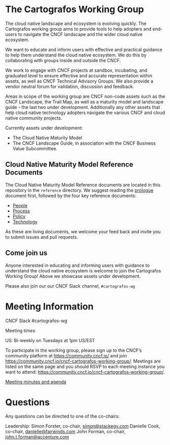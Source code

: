# The Cartografos Working Group

The cloud native landscape and ecosystem is evolving quickly. The Cartografos working group aims to provide tools to help adopters and end-users to navigate the CNCF landscape and the wider cloud native ecosystem.

We want to educate and inform users with effective and practical guidance to help them understand the cloud native ecosystem. We do this by collaborating with groups inside and outside the CNCF.

We work to engage with CNCF projects at sandbox, incubating, and graduated level to ensure effective and accurate representation within assets, as well as CNCF Technical Advisory Groups. We also provide a vendor neutral forum for validation, discussion and feedback.

Areas in scope of the working group are CNCF non-code assets such as the CNCF Landscape, the Trail Map, as well as a maturity model and landscape guide - the last two under development. Additionally any other assets that help cloud native technology adopters navigate the various CNCF and cloud native community projects.

Currently assets under development:

* The Cloud Native Maturity Model
* The CNCF Landscape Guide, in association with the CNCF Business Value Subcommittee.

## Cloud Native Maturity Model Reference Documents

The Cloud Native Maturity Model Reference documents are located in this repository in the `reference` directory. We suggest reading the [prologue](./reference/prologue.md) document first, followed by the four key reference documents:

* [People](./reference/people.md)
* [Process](./reference/process.md)  
* [Policy](./reference/policy.md)  
* [Technology](./reference/technology.md)

As these are living documents, we welcome your feed back and invite you to submit issues and pull requests.

## Come join us

Anyone interested in educating and informing users with guidance to understand the cloud native ecosystem is welcome to join the Cartografos Working Group! Above we showcase assets under development.  

Please also join our our CNCF Slack channel, `#cartografos-wg`

# Meeting Information 

CNCF Slack #cartografos-wg

Meeting times

US: Bi-weekly on Tuesdays at 1pm US/EST

To participate in the working group, please sign up to the CNCF’s community platform at https://community.cncf.io/ and join https://community.cncf.io/cncf-cartografos-working-group/. 
Meetings are listed on the same page and you should RSVP to each meeting instance you want to attend: https://community.cncf.io/cncf-cartografos-working-group/.

[Meeting minutes and agenda](https://docs.google.com/document/d/15aRVtbMT9F472wOv8bBU7Wg893ugXUf-WtP3g9Ob_KY/edit#heading=h.itd3wrdelhab)

# Questions

Any questions can be directed to one of the co-chairs: 

Leadership:
Simon Forster, co-chair, simon@stackegy.com
Danielle Cook, co-chair, danielle@fairwinds.com
John Forman, co-chair, john.t.forman@accenture.com
